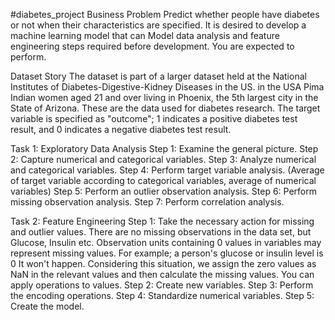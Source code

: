#diabetes_project
Business Problem
Predict whether people have diabetes or not when their characteristics are specified.
It is desired to develop a machine learning model that can Model
data analysis and feature engineering steps required before development. You are expected to perform.

Dataset Story
The dataset is part of a larger dataset held at the National Institutes of Diabetes-Digestive-Kidney Diseases in the US. in the USA
Pima Indian women aged 21 and over living in Phoenix, the 5th largest city in the State of Arizona.
These are the data used for diabetes research.
The target variable is specified as "outcome"; 1 indicates a positive diabetes test result, and 0 indicates a negative diabetes test result.

Task 1: Exploratory Data Analysis
Step 1: Examine the general picture.
Step 2: Capture numerical and categorical variables.
Step 3: Analyze numerical and categorical variables.
Step 4: Perform target variable analysis. (Average of target variable according to categorical variables,
average of numerical variables)
Step 5: Perform an outlier observation analysis.
Step 6: Perform missing observation analysis.
Step 7: Perform correlation analysis.

Task 2: Feature Engineering
Step 1: Take the necessary action for missing and outlier values. There are no missing observations in the data set, but Glucose, Insulin etc.
Observation units containing 0 values ​​in variables may represent missing values. For example; a person's glucose or insulin level is 0
It won't happen. Considering this situation, we assign the zero values ​​as NaN in the relevant values ​​and then calculate the missing values.
You can apply operations to values.
Step 2: Create new variables.
Step 3: Perform the encoding operations.
Step 4: Standardize numerical variables.
Step 5: Create the model.
